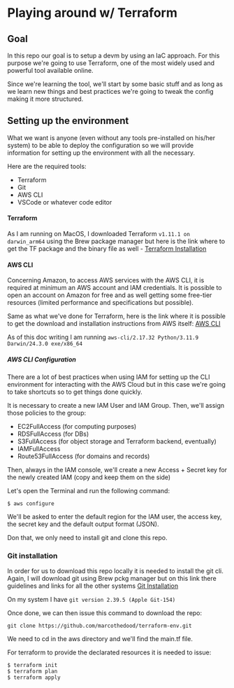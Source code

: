 # Playing around w/ Terraform   

## Goal
In this repo our goal is to setup a devm by using an IaC approach. 
For this purpose we're going to use Terraform, one of the most widely used and powerful tool available online.

Since we're learning the tool, we'll start by some basic stuff and as long as we learn new things and best practices we're going to tweak the config making it more structured.


## Setting up the environment

What we want is anyone (even without any tools pre-installed on his/her system) to be able to deploy the configuration so we will provide information for setting up the environment with all the necessary.

Here are the required tools:

* Terraform 
* Git
* AWS CLI
* VSCode or whatever code editor

#### Terraform

As I am running on MacOS, I downloaded Terraform ```v1.11.1
on darwin_arm64```  using the Brew package manager but here is the link where to get the TF package and the binary file as well - [Terraform Installation](https://developer.hashicorp.com/terraform/install?product_intent=terraform)

#### AWS CLI

Concerning Amazon, to access AWS services with the AWS CLI, it is required at minimum an AWS account and IAM credentials. It is possible to open an account on Amazon for free and as well getting some free-tier resources (limited performance and specifications but possible).

Same as what we've done for Terraform, here is the link where it is possible to get the download and installation instructions from AWS itself:
[AWS CLI](https://docs.aws.amazon.com/cli/latest/userguide/getting-started-install.html)

As of this doc writing I am running ```aws-cli/2.17.32 Python/3.11.9 Darwin/24.3.0 exe/x86_64```

##### AWS CLI Configuration

There are a lot of best practices when using IAM for setting up the CLI environment for interacting with the AWS Cloud but in this case we're going to take shortcuts so to get things done quickly.

It is necessary to create a new IAM User and IAM Group.
Then, we'll assign those policies to the group:

* EC2FullAccess (for computing purposes)
* RDSFullAccess (for DBs)
* S3FullAccess (for object storage and Terraform backend, eventually)
* IAMFullAccess
* Route53FullAccess (for domains and records)

Then, always in the IAM console, we'll create a new Access + Secret key for the newly created IAM (copy and keep them on the side)

Let's open the Terminal and run the following command:

```$ aws configure```

We'll be asked to enter the default region for the IAM user, the access key, the secret key and the default output format (JSON).

Don that, we only need to install git and clone this repo.

### Git installation

In order for us to download this repo locally it is needed to install the git cli.
Again, I will download git using Brew pckg manager but on this link there guidelines and links for all the other systems [Git Installation](https://github.com/git-guides/install-git)

On my system I have ```git version 2.39.5 (Apple Git-154)```

Once done, we can then issue this command to download the repo:

```git clone https://github.com/marcothedood/terraform-env.git```

We need to cd in the aws directory and we'll find the main.tf file.

For terraform to provide the declarated resources it is needed to issue:

```
$ terraform init
$ terraform plan
$ terraform apply
```